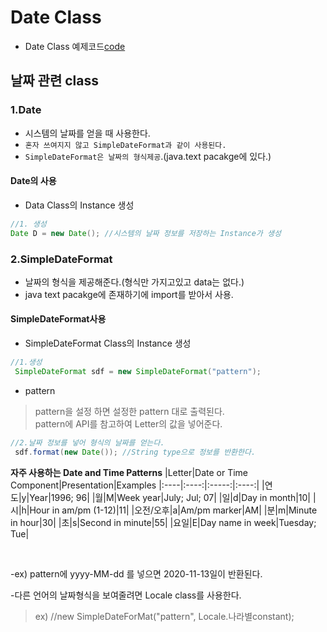 Date Class
===
* Date Class 예제코드[code](https://github.com/LeeWoooo/SIST_Class/blob/master/Java/Day(20.11.13)/Date_Class/UseDate.java)

## 날짜 관련 class

### 1.Date
* 시스템의 날짜를 얻을 때 사용한다.
* `혼자 쓰여지지 않고 SimpleDateFormat과 같이 사용된다.`
* `SimpleDateFormat은 날짜의 형식제공`.(java.text pacakge에 있다.)

#### Date의 사용
* Data Class의 Instance 생성

 ```java
 //1. 생성
Date D = new Date(); //시스템의 날짜 정보를 저장하는 Instance가 생성
 ```

### 2.SimpleDateFormat
* 날짜의 형식을 제공해준다.(형식만 가지고있고 data는 없다.)
* java text pacakge에 존재하기에 import를 받아서 사용.

#### SimpleDateFormat사용
* SimpleDateFormat Class의 Instance 생성

```java
//1.생성
 SimpleDateFormat sdf = new SimpleDateFormat("pattern");
```

* pattern
>pattern을 설정 하면 설정한 pattern 대로 출력된다.<br>
>pattern에 API를 참고하여 Letter의 값을 넣어준다.

```java
//2.날짜 정보를 넣어 형식의 날짜를 얻는다.
 sdf.format(new Date()); //String type으로 정보를 반환한다.
```

**자주 사용하는 Date and Time Patterns**
|Letter|Date or Time Component|Presentation|Examples
|:----|:----:|:-----:|:----:|
|연도|y|Year|1996; 96|
|월|M|Week year|July; Jul; 07|
|일|d|Day in month|10|
|시|h|Hour in am/pm (1-12)|11|
|오전/오후|a|Am/pm marker|AM|
|분|m|Minute in hour|30|
|초|s|Second in minute|55|
|요일|E|Day name in week|Tuesday; Tue|

<br>

-ex) pattern에 yyyy-MM-dd 를 넣으면 2020-11-13일이 반환된다.

-다른 언어의 날짜형식을 보여줄려면 Locale class를 사용한다.<br>
>ex) //new SimpleDateForMat("pattern", Locale.나라별constant);

